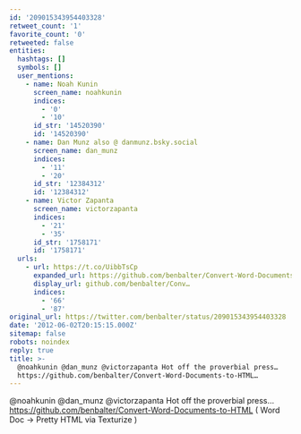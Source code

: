 ```yaml
---
id: '209015343954403328'
retweet_count: '1'
favorite_count: '0'
retweeted: false
entities:
  hashtags: []
  symbols: []
  user_mentions:
    - name: Noah Kunin
      screen_name: noahkunin
      indices:
        - '0'
        - '10'
      id_str: '14520390'
      id: '14520390'
    - name: Dan Munz also @ danmunz.bsky.social
      screen_name: dan_munz
      indices:
        - '11'
        - '20'
      id_str: '12384312'
      id: '12384312'
    - name: Victor Zapanta
      screen_name: victorzapanta
      indices:
        - '21'
        - '35'
      id_str: '1758171'
      id: '1758171'
  urls:
    - url: https://t.co/UibbTsCp
      expanded_url: https://github.com/benbalter/Convert-Word-Documents-to-HTML
      display_url: github.com/benbalter/Conv…
      indices:
        - '66'
        - '87'
original_url: https://twitter.com/benbalter/status/209015343954403328
date: '2012-06-02T20:15:15.000Z'
sitemap: false
robots: noindex
reply: true
title: >-
  @noahkunin @dan_munz @victorzapanta Hot off the proverbial press…
  https://github.com/benbalter/Convert-Word-Documents-to-HTML…
---
```


@noahkunin @dan_munz @victorzapanta Hot off the proverbial press… https://github.com/benbalter/Convert-Word-Documents-to-HTML ( Word Doc -&gt; Pretty HTML via Texturize )